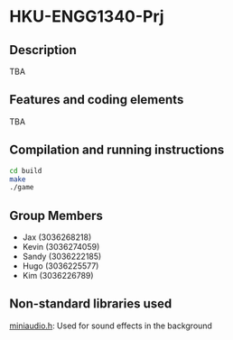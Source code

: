 # HKU-ENGG1340-Prj

## Description

TBA

## Features and coding elements

TBA

## Compilation and running instructions

```zsh
cd build
make
./game
```

## Group Members

- Jax (3036268218)
- Kevin (3036274059)
- Sandy (3036222185)
- Hugo (3036225577)
- Kim (3036226789)

## Non-standard libraries used

[miniaudio.h](https://github.com/mackron/miniaudio): Used for sound effects in the background
